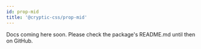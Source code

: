 ```yaml
---
id: prop-mid
title: '@cryptic-css/prop-mid'
---
```


Docs coming here soon. Please check the package's README.md until then on GitHub.

